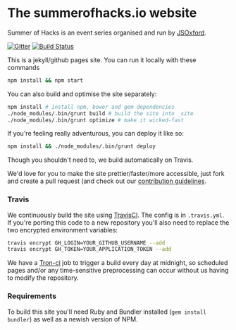 The summerofhacks.io website
===================

Summer of Hacks is an event series organised and run by [JSOxford](http://jsoxford.com).

[![Gitter](https://badges.gitter.im/Join%20Chat.svg)](https://gitter.im/jsoxford/jsoxford.github.io?utm_source=badge&utm_medium=badge&utm_campaign=pr-badge&utm_content=badge) [![Build Status](https://travis-ci.org/jsoxford/summerofhacks.github.io.svg?branch=develop)](https://travis-ci.org/jsoxford/summerofhacks.github.io)


This is a jekyll/github pages site.  You can run it locally with these commands

```bash
npm install && npm start
```

You can also build and optimise the site separately:
```bash
npm install # install npm, bower and gem dependencies
./node_modules/.bin/grunt build # build the site into _site
./node_modules/.bin/grunt optimize # make it wicked-fast
```

If you're feeling really adventurous, you can deploy it like so:

```bash
npm install && ./node_modules/.bin/grunt deploy
```

Though you shouldn't need to, we build automatically on Travis.

We'd love for you to make the site prettier/faster/more accessible, just fork and create a pull request (and check out our [contribution guidelines](CONTRIBUTING.md).

### Travis

We continuously build the site using [TravisCI](http://travis-ci.org). The config is in `.travis.yml`. If you're porting this code to a new repository you'll also need to replace the two encrypted environment variables:

```bash
travis encrypt GH_LOGIN=YOUR_GITHUB_USERNAME --add
travis encrypt GH_TOKEN=YOUR_APPLICATION_TOKEN --add
```

We have a [Tron-ci](http://tron-ci.herokuapp.com/jobs/1519935/) job to trigger a build every day at midnight, so scheduled pages and/or any time-sensitive preprocessing can occur without us having to modify the repository.

### Requirements

To build this site you'll need Ruby and Bundler installed (`gem install bundler`) as well as a newish version of NPM.

